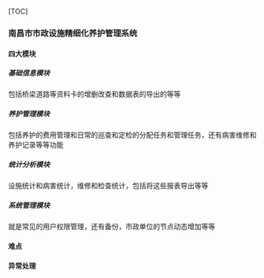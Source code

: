 [TOC]

### 南昌市市政设施精细化养护管理系统

#### 四大模块

##### 基础信息模块

包括桥梁道路等资料卡的增删改查和数据表的导出的等等

##### 养护管理模块

包括养护的费用管理和日常的巡查和定检的分配任务和管理任务，还有病害维修和养护记录等等功能

##### 统计分析模块

设施统计和病害统计，维修和检查统计，包括将这些报表导出等等

##### 系统管理模块

就是常见的用户权限管理，还有备份，市政单位的节点动态增加等等

#### 难点

#### 异常处理

